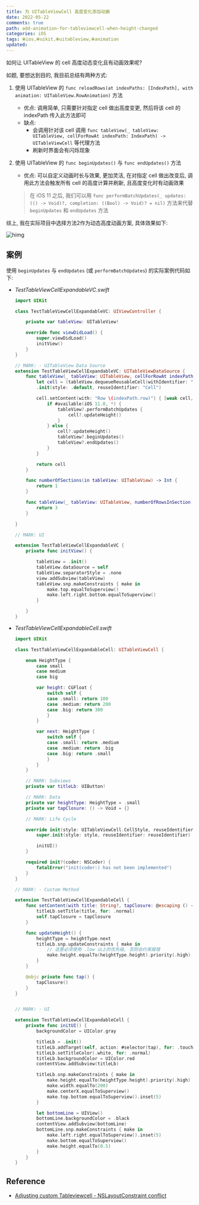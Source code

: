 ```yaml
---
title: 为 UITableViewCell 高度变化添加动画
date: 2022-05-22
comments: true
path: add-animation-for-tableviewcell-when-height-changed
categories: iOS
tags: ⦿ios,⦿uikit,⦿uitableview,⦿animation
updated:
---
```


如何让 UITableView 的 cell 高度动态变化且有动画效果呢?

<!-- more -->

如题, 要想达到目的, 我目前总结有两种方式:

1. 使用 UITableView 的 `func reloadRows(at indexPaths: [IndexPath], with animation: UITableView.RowAnimation)` 方法
    - 优点: 调用简单, 只需要针对指定 cell 做出高度变更, 然后将该 cell 的 indexPath 传入此方法即可
    - 缺点:
        - 会调用针对该 cell 调用 `func tableView(_ tableView: UITableView, cellForRowAt indexPath: IndexPath) -> UITableViewCell` 等代理方法
        - 刷新时界面会有闪烁现象
2. 使用 UITableView 的 `func beginUpdates()` 与 `func endUpdates()` 方法
    - 优点: 可以自定义动画时长与效果, 更加灵活, 在对指定 cell 做出改变后, 调用此方法会触发所有 cell 的高度计算并刷新, 且高度变化时有动画效果

    > 在 iOS 11 之后, 我们可以用 `func performBatchUpdates(_ updates: (() -> Void)?, completion: ((Bool) -> Void)? = nil)` 方法来代替 `beginUpdates` 和 `endUpdates` 方法

综上, 我在实际项目中选择方法2作为动态高度动画方案, 具体效果如下:

![himg](https://a.hanleylee.com/HKMS/2022-05-21232949.gif)

## 案例

使用 `beginUpdates` 与 `endUpdates` (或 `performBatchUpdates`) 的实际案例代码如下:

- *TestTableViewCellExpandableVC.swift*

    ```swift
    import UIKit

    class TestTableViewCellExpandableVC: UIViewController {

        private var tableView: UITableView!

        override func viewDidLoad() {
            super.viewDidLoad()
            initView()
        }
    }

    // MARK: - UITableView Data Source
    extension TestTableViewCellExpandableVC: UITableViewDataSource {
        func tableView(_ tableView: UITableView, cellForRowAt indexPath: IndexPath) -> UITableViewCell {
            let cell = (tableView.dequeueReusableCell(withIdentifier: "Cell") as? TestTableViewCellExpandableCell) ??
            .init(style: .default, reuseIdentifier: "Cell")

            cell.setContent(with: "Row \(indexPath.row)") { [weak cell, weak tableView] in
                if #available(iOS 11.0, *) {
                    tableView?.performBatchUpdates {
                        cell?.updateHeight()
                    }
                } else {
                    cell?.updateHeight()
                    tableView?.beginUpdates()
                    tableView?.endUpdates()
                }
            }

            return cell
        }

        func numberOfSections(in tableView: UITableView) -> Int {
            return 1
        }

        func tableView(_ tableView: UITableView, numberOfRowsInSection section: Int) -> Int {
            return 3
        }

    }

    // MARK: UI

    extension TestTableViewCellExpandableVC {
        private func initView() {

            tableView = .init()
            tableView.dataSource = self
            tableView.separatorStyle = .none
            view.addSubview(tableView)
            tableView.snp.makeConstraints { make in
                make.top.equalToSuperview()
                make.left.right.bottom.equalToSuperview()
            }

        }
    }
    ```

- *TestTableViewCellExpandableCell.swift*

    ```swift
    import UIKit

    class TestTableViewCellExpandableCell: UITableViewCell {

        enum HeightType {
            case small
            case medium
            case big

            var height: CGFloat {
                switch self {
                case .small: return 100
                case .medium: return 200
                case .big: return 300
                }
            }

            var next: HeightType {
                switch self {
                case .small: return .medium
                case .medium: return .big
                case .big: return .small
                }
            }
        }

        // MARK: Subviews
        private var titleLb: UIButton!

        // MARK: Data
        private var heightType: HeightType = .small
        private var tapClosure: () -> Void = {}

        // MARK: Life Cycle

        override init(style: UITableViewCell.CellStyle, reuseIdentifier: String?) {
            super.init(style: style, reuseIdentifier: reuseIdentifier)

            initUI()
        }

        required init?(coder: NSCoder) {
            fatalError("init(coder:) has not been implemented")
        }
    }

    // MARK: - Custom Method

    extension TestTableViewCellExpandableCell {
        func setContent(with title: String?, tapClosure: @escaping () -> Void) {
            titleLb.setTitle(title, for: .normal)
            self.tapClosure = tapClosure
        }

        func updateHeight() {
            heightType = heightType.next
            titleLb.snp.updateConstraints { make in
                // 这里必须使用 .low 以上的优先级, 否则会约束报错
                make.height.equalTo(heightType.height).priority(.high)
            }
        }

        @objc private func tap() {
            tapClosure()
        }
    }


    // MARK: - UI

    extension TestTableViewCellExpandableCell {
        private func initUI() {
            backgroundColor = UIColor.gray

            titleLb = .init()
            titleLb.addTarget(self, action: #selector(tap), for: .touchUpInside)
            titleLb.setTitleColor(.white, for: .normal)
            titleLb.backgroundColor = UIColor.red
            contentView.addSubview(titleLb)

            titleLb.snp.makeConstraints { make in
                make.height.equalTo(heightType.height).priority(.high)
                make.width.equalTo(200)
                make.centerX.equalToSuperview()
                make.top.bottom.equalToSuperview().inset(5)
            }

            let bottomLine = UIView()
            bottomLine.backgroundColor = .black
            contentView.addSubview(bottomLine)
            bottomLine.snp.makeConstraints { make in
                make.left.right.equalToSuperview().inset(5)
                make.bottom.equalToSuperview()
                make.height.equalTo(0.5)
            }
        }
    }
    ```

## Reference

- [Adjusting custom Tableviewcell - NSLayoutConstraint conflict](https://stackoverflow.com/questions/68011473/adjusting-custom-tableviewcell-nslayoutconstraint-conflict-uiview-encapsulate)
